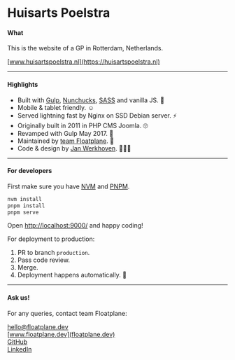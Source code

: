# Huisarts Poelstra

#### What

This is the website of a GP in Rotterdam, Netherlands.

[www.huisartspoelstra.nl](https://huisartspoelstra.nl)

---

#### Highlights

* Built with [Gulp](https://gulpjs.com), [Nunchucks](https://mozilla.github.io/nunjucks/), [SASS](https://sass-lang.com) and vanilla JS. 👾
* Mobile & tablet friendly. ☺️
* Served lightning fast by Nginx on SSD Debian server. ⚡
* Originally built in 2011 in PHP CMS Joomla. 🙄
* Revamped with Gulp May 2017. 🍹
* Maintained by [team Floatplane](https://floatplane.dev). 🚤
* Code & design by [Jan Werkhoven](https://github.com/janwerkhoven). 🤸🏻‍♂️

---

#### For developers

First make sure you have [NVM](https://github.com/nvm-sh/nvm) and [PNPM](https://pnpm.io).

```sh
nvm install
pnpm install
pnpm serve
```

Open [http://localhost:9000/](http://localhost:9000/) and happy coding!

For deployment to production:

1. PR to branch `production`.
2. Pass code review.
3. Merge.
4. Deployment happens automatically. 🚀

---

#### Ask us!

For any queries, contact team Floatplane:

[hello@floatplane.dev](mailto:hello@floatplane.dev)  
[www.floatplane.dev](floatplane.dev)  
[GitHub](https://github.com/janwerkhoven)  
[LinkedIn](https://au.linkedin.com/pub/jan-werkhoven/10/64/b30)
